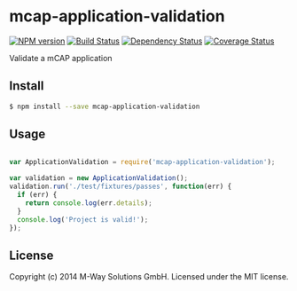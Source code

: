 # mcap-application-validation 
[![NPM version][npm-image]][npm-url] [![Build Status][travis-image]][travis-url] [![Dependency Status][daviddm-url]][daviddm-image] [![Coverage Status][coveralls-image]][coveralls-url]

Validate a mCAP application


## Install

```bash
$ npm install --save mcap-application-validation
```


## Usage

```javascript

var ApplicationValidation = require('mcap-application-validation');

var validation = new ApplicationValidation();
validation.run('./test/fixtures/passes', function(err) {
  if (err) {
    return console.log(err.details);
  }
  console.log('Project is valid!');
});
```

## License

Copyright (c) 2014 M-Way Solutions GmbH. Licensed under the MIT license.



[npm-url]: https://npmjs.org/package/mcap-application-validation
[npm-image]: https://badge.fury.io/js/mcap-application-validation.svg
[travis-url]: https://travis-ci.org/mwaylabs/mcap-application-validation
[travis-image]: https://travis-ci.org/mwaylabs/mcap-application-validation.svg?branch=master
[daviddm-url]: https://david-dm.org/mwaylabs/mcap-application-validation.svg?theme=shields.io
[daviddm-image]: https://david-dm.org/mwaylabs/mcap-application-validation
[coveralls-url]: https://coveralls.io/r/mwaylabs/mcap-application-validation
[coveralls-image]: https://coveralls.io/repos/mwaylabs/mcap-application-validation/badge.png
